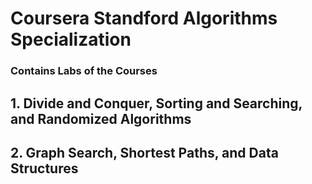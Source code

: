 # Coursera Standford Algorithms Specialization
 ### Contains Labs of the Courses
 
## 1. Divide and Conquer, Sorting and Searching, and Randomized Algorithms
## 2. Graph Search, Shortest Paths, and Data Structures
